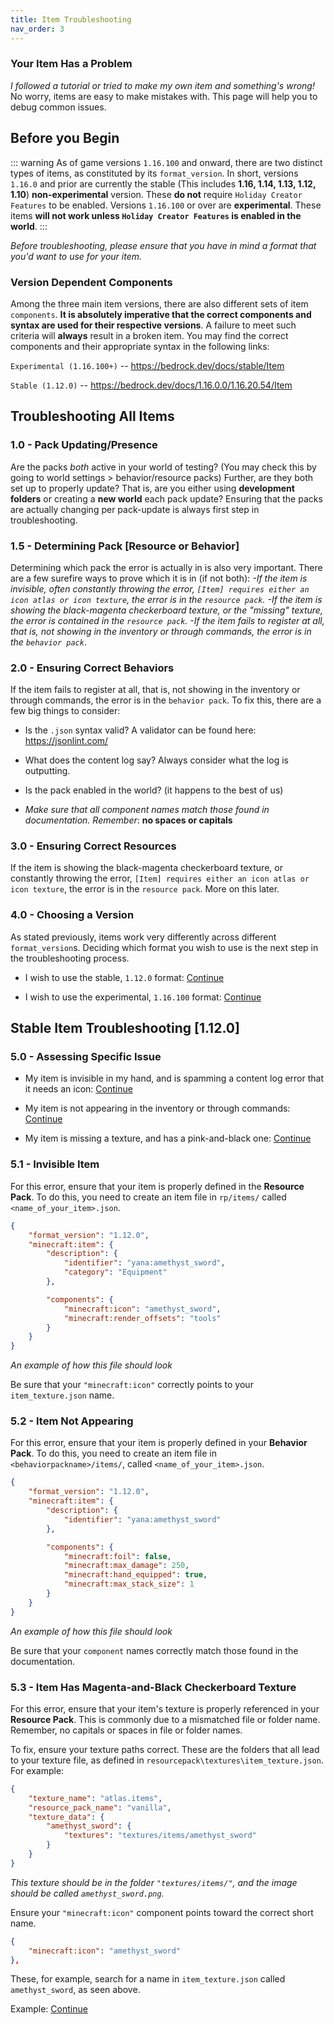 ```yaml
---
title: Item Troubleshooting
nav_order: 3
---
```


### Your Item Has a Problem

_I followed a tutorial or tried to make my own item and something's wrong!_ No worry, items are easy to make mistakes with. This page will help you to debug common issues.

## Before you Begin

::: warning
As of game versions `1.16.100` and onward, there are two distinct types of items, as constituted by its `format_version`.
In short, versions `1.16.0` and prior are currently the stable (This includes **1.16, 1.14, 1.13, 1.12, 1.10**) **non-experimental** version. These **do not** require `Holiday Creator Features` to be enabled.
Versions `1.16.100` or over are **experimental**. These items **will not work unless `Holiday Creator Features` is enabled in the world**.
:::

_Before troubleshooting, please ensure that you have in mind a format that you'd want to use for your item._

### Version Dependent Components

Among the three main item versions, there are also different sets of item `components`. **It is absolutely imperative that the correct components and syntax are used for their respective versions**. A failure to meet such criteria will **always** result in a broken item. You may find the correct components and their appropriate syntax in the following links:

`Experimental (1.16.100+)` -- https://bedrock.dev/docs/stable/Item

`Stable (1.12.0)` -- https://bedrock.dev/docs/1.16.0.0/1.16.20.54/Item

## Troubleshooting All Items

### 1.0 - Pack Updating/Presence

Are the packs _both_ active in your world of testing? (You may check this by going to world settings > behavior/resource packs) Further, are they both set up to properly update? That is, are you either using **development folders** or creating a **new world** each pack update? Ensuring that the packs are actually changing per pack-update is always first step in troubleshooting.

### 1.5 - Determining Pack [Resource or Behavior]

Determining which pack the error is actually in is also very important. There are a few surefire ways to prove which it is in (if not both):
_-If the item is invisible, often constantly throwing the error, `[Item] requires either an icon atlas or icon texture`, the error is in the `resource pack`.
-If the item is showing the black-magenta checkerboard texture, or the "missing" texture, the error is contained in the `resource pack`.
-If the item fails to register at all, that is, not showing in the inventory or through commands, the error is in the `behavior pack`_.

### 2.0 - Ensuring Correct Behaviors

If the item fails to register at all, that is, not showing in the inventory or through commands, the error is in the `behavior pack`. To fix this, there are a few big things to consider:

-   Is the `.json` syntax valid? A validator can be found here: https://jsonlint.com/

-   What does the content log say? Always consider what the log is outputting.

-   Is the pack enabled in the world? (it happens to the best of us)

-   _Make sure that all component names match those found in documentation. Remember_: **no spaces or capitals**

### 3.0 - Ensuring Correct Resources

If the item is showing the black-magenta checkerboard texture, or constantly throwing the error, `[Item] requires either an icon atlas or icon texture`, the error is in the `resource pack`. More on this later.

### 4.0 - Choosing a Version

As stated previously, items work very differently across different `format_version`s. Deciding which format you wish to use is the next step in the troubleshooting process.

-   I wish to use the stable, `1.12.0` format: [Continue](#5.0)

-   I wish to use the experimental, `1.16.100` format: [Continue](#6.0)

## Stable Item Troubleshooting [1.12.0]

### 5.0 - Assessing Specific Issue

-   My item is invisible in my hand, and is spamming a content log error that it needs an icon: [Continue](#5.1)

-   My item is not appearing in the inventory or through commands: [Continue](#5.2)

-   My item is missing a texture, and has a pink-and-black one: [Continue](#5.3)

### 5.1 - Invisible Item

For this error, ensure that your item is properly defined in the **Resource Pack**.
To do this, you need to create an item file in `rp/items/` called `<name_of_your_item>.json`.

```json
{
	"format_version": "1.12.0",
	"minecraft:item": {
		"description": {
			"identifier": "yana:amethyst_sword",
			"category": "Equipment"
		},

		"components": {
			"minecraft:icon": "amethyst_sword",
			"minecraft:render_offsets": "tools"
		}
	}
}
```

_An example of how this file should look_

Be sure that your `"minecraft:icon"` correctly points to your `item_texture.json` name.

### 5.2 - Item Not Appearing

For this error, ensure that your item is properly defined in your **Behavior Pack**.
To do this, you need to create an item file in `<behaviorpackname>/items/`, called `<name_of_your_item>.json`.

```json
{
	"format_version": "1.12.0",
	"minecraft:item": {
		"description": {
			"identifier": "yana:amethyst_sword"
		},

		"components": {
			"minecraft:foil": false,
			"minecraft:max_damage": 250,
			"minecraft:hand_equipped": true,
			"minecraft:max_stack_size": 1
		}
	}
}
```

_An example of how this file should look_

Be sure that your `component` names correctly match those found in the documentation.

### 5.3 - Item Has Magenta-and-Black Checkerboard Texture

For this error, ensure that your item's texture is properly referenced in your **Resource Pack**.
This is commonly due to a mismatched file or folder name. Remember, no capitals or spaces in file or folder names.

To fix, ensure your texture paths correct.
These are the folders that all lead to your texture file, as defined in `resourcepack\textures\item_texture.json`. For example:

```json
{
	"texture_name": "atlas.items",
	"resource_pack_name": "vanilla",
	"texture_data": {
		"amethyst_sword": {
			"textures": "textures/items/amethyst_sword"
		}
	}
}
```

_This texture should be in the folder `"textures/items/"`, and the image should be called `amethyst_sword.png`._

Ensure your `"minecraft:icon"` component points toward the correct short name.

```json
{
	"minecraft:icon": "amethyst_sword"
},
```

These, for example, search for a name in `item_texture.json` called `amethyst_sword`, as seen above.

Example: [Continue](#2.0)
